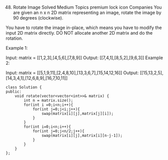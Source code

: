 48. Rotate Image
    Solved
    Medium
    Topics
    premium lock icon
    Companies
    You are given an n x n 2D matrix representing an image, rotate the image by 90 degrees (clockwise).

You have to rotate the image in-place, which means you have to modify the input 2D matrix directly. DO NOT allocate another 2D matrix and do the rotation.

Example 1:

Input: matrix = [[1,2,3],[4,5,6],[7,8,9]]
Output: [[7,4,1],[8,5,2],[9,6,3]]
Example 2:

Input: matrix = [[5,1,9,11],[2,4,8,10],[13,3,6,7],[15,14,12,16]]
Output: [[15,13,2,5],[14,3,4,1],[12,6,8,9],[16,7,10,11]]

```
class Solution {
public:
    void rotate(vector<vector<int>>& matrix) {
        int n = matrix.size();
        for(int i =0;i<n;i++){
            for(int j=0;j<i;j++){
                swap(matrix[i][j],matrix[j][i]);
            }
        }
        for(int i=0;i<n;i++){
            for(int j=0;j<n/2;j++){
                swap(matrix[i][j],matrix[i][n-j-1]);
            }
        }
    }
};
```
